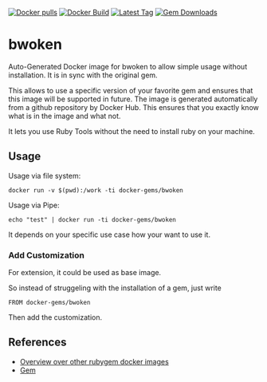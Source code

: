 [![Docker pulls](https://img.shields.io/docker/pulls/rubygem/bwoken.svg)](https://hub.docker.com/r/rubygem/bwoken/)
[![Docker Build](https://img.shields.io/docker/automated/rubygem/bwoken.svg)](https://hub.docker.com/r/rubygem/bwoken/)
[![Latest Tag](https://img.shields.io/github/tag/docker-rubygem/bwoken.svg)](https://hub.docker.com/r/rubygem/bwoken/)
[![Gem Downloads](https://img.shields.io/gem/dt/bwoken.svg)](https://rubygems.org/gems/bwoken/)
# bwoken

Auto-Generated Docker image for bwoken to allow simple usage without installation.
It is in sync with the original gem.

This allows to use a specific version of your favorite gem and ensures that this image will be supported in future.
The image is generated automatically from a github repository by Docker Hub.
This ensures that you exactly know what is in the image and what not.

It lets you use Ruby Tools without the need to install ruby on your machine.

## Usage

Usage via file system:

`docker run -v $(pwd):/work -ti docker-gems/bwoken`

Usage via Pipe:

`echo "test" | docker run -ti docker-gems/bwoken`

It depends on your specific use case how your want to use it.

### Add Customization

For extension, it could be used as base image.

So instead of struggeling with the installation of a gem, just write

`FROM docker-gems/bwoken`

Then add the customization.

## References

 - [Overview over other rubygem docker images](https://github.com/thinkbot/docker-rubygem)
 - [Gem](https://rubygems.org/gems/bwoken/)
